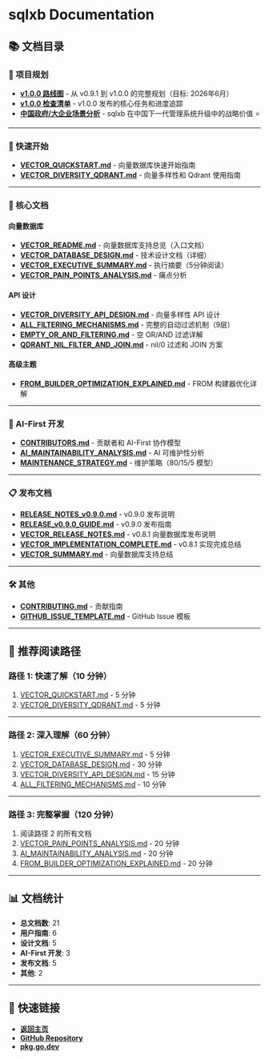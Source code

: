 # sqlxb Documentation

## 📚 文档目录

### 📅 项目规划

- **[v1.0.0 路线图](./ROADMAP_v1.0.0.md)** - 从 v0.9.1 到 v1.0.0 的完整规划（目标: 2026年6月）
- **[v1.0.0 检查清单](./V1_CHECKLIST.md)** - v1.0.0 发布的核心任务和进度追踪
- **[中国政府/大企业场景分析](./CHINA_GOV_SCENARIO.md)** - sqlxb 在中国下一代管理系统升级中的战略价值 ⭐

---

### 🚀 快速开始

- **[VECTOR_QUICKSTART.md](./VECTOR_QUICKSTART.md)** - 向量数据库快速开始指南
- **[VECTOR_DIVERSITY_QDRANT.md](./VECTOR_DIVERSITY_QDRANT.md)** - 向量多样性和 Qdrant 使用指南

---

### 📖 核心文档

#### 向量数据库

- **[VECTOR_README.md](./VECTOR_README.md)** - 向量数据库支持总览（入口文档）
- **[VECTOR_DATABASE_DESIGN.md](./VECTOR_DATABASE_DESIGN.md)** - 技术设计文档（详细）
- **[VECTOR_EXECUTIVE_SUMMARY.md](./VECTOR_EXECUTIVE_SUMMARY.md)** - 执行摘要（5分钟阅读）
- **[VECTOR_PAIN_POINTS_ANALYSIS.md](./VECTOR_PAIN_POINTS_ANALYSIS.md)** - 痛点分析

#### API 设计

- **[VECTOR_DIVERSITY_API_DESIGN.md](./VECTOR_DIVERSITY_API_DESIGN.md)** - 向量多样性 API 设计
- **[ALL_FILTERING_MECHANISMS.md](./ALL_FILTERING_MECHANISMS.md)** - 完整的自动过滤机制（9层）
- **[EMPTY_OR_AND_FILTERING.md](./EMPTY_OR_AND_FILTERING.md)** - 空 OR/AND 过滤详解
- **[QDRANT_NIL_FILTER_AND_JOIN.md](./QDRANT_NIL_FILTER_AND_JOIN.md)** - nil/0 过滤和 JOIN 方案

#### 高级主题

- **[FROM_BUILDER_OPTIMIZATION_EXPLAINED.md](./FROM_BUILDER_OPTIMIZATION_EXPLAINED.md)** - FROM 构建器优化详解

---

### 🤖 AI-First 开发

- **[CONTRIBUTORS.md](./CONTRIBUTORS.md)** - 贡献者和 AI-First 协作模型
- **[AI_MAINTAINABILITY_ANALYSIS.md](./AI_MAINTAINABILITY_ANALYSIS.md)** - AI 可维护性分析
- **[MAINTENANCE_STRATEGY.md](./MAINTENANCE_STRATEGY.md)** - 维护策略（80/15/5 模型）

---

### 📋 发布文档

- **[RELEASE_NOTES_v0.9.0.md](./RELEASE_NOTES_v0.9.0.md)** - v0.9.0 发布说明
- **[RELEASE_v0.9.0_GUIDE.md](./RELEASE_v0.9.0_GUIDE.md)** - v0.9.0 发布指南
- **[VECTOR_RELEASE_NOTES.md](./VECTOR_RELEASE_NOTES.md)** - v0.8.1 向量数据库发布说明
- **[VECTOR_IMPLEMENTATION_COMPLETE.md](./VECTOR_IMPLEMENTATION_COMPLETE.md)** - v0.8.1 实现完成总结
- **[VECTOR_SUMMARY.md](./VECTOR_SUMMARY.md)** - 向量数据库支持总结

---

### 🛠️ 其他

- **[CONTRIBUTING.md](./CONTRIBUTING.md)** - 贡献指南
- **[GITHUB_ISSUE_TEMPLATE.md](./GITHUB_ISSUE_TEMPLATE.md)** - GitHub Issue 模板

---

## 🎯 推荐阅读路径

### 路径 1: 快速了解（10 分钟）

1. [VECTOR_QUICKSTART.md](./VECTOR_QUICKSTART.md) - 5 分钟
2. [VECTOR_DIVERSITY_QDRANT.md](./VECTOR_DIVERSITY_QDRANT.md) - 5 分钟

---

### 路径 2: 深入理解（60 分钟）

1. [VECTOR_EXECUTIVE_SUMMARY.md](./VECTOR_EXECUTIVE_SUMMARY.md) - 5 分钟
2. [VECTOR_DATABASE_DESIGN.md](./VECTOR_DATABASE_DESIGN.md) - 30 分钟
3. [VECTOR_DIVERSITY_API_DESIGN.md](./VECTOR_DIVERSITY_API_DESIGN.md) - 15 分钟
4. [ALL_FILTERING_MECHANISMS.md](./ALL_FILTERING_MECHANISMS.md) - 10 分钟

---

### 路径 3: 完整掌握（120 分钟）

1. 阅读路径 2 的所有文档
2. [VECTOR_PAIN_POINTS_ANALYSIS.md](./VECTOR_PAIN_POINTS_ANALYSIS.md) - 20 分钟
3. [AI_MAINTAINABILITY_ANALYSIS.md](./AI_MAINTAINABILITY_ANALYSIS.md) - 20 分钟
4. [FROM_BUILDER_OPTIMIZATION_EXPLAINED.md](./FROM_BUILDER_OPTIMIZATION_EXPLAINED.md) - 20 分钟

---

## 📊 文档统计

- **总文档数**: 21
- **用户指南**: 6
- **设计文档**: 5
- **AI-First 开发**: 3
- **发布文档**: 5
- **其他**: 2

---

## 🔗 快速链接

- **[返回主页](../README.md)**
- **[GitHub Repository](https://github.com/x-ream/sqlxb)**
- **[pkg.go.dev](https://pkg.go.dev/github.com/x-ream/sqlxb)**

